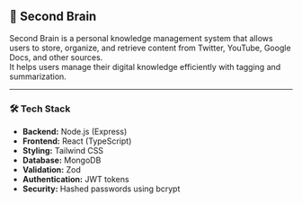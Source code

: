 ## 🚀 Second Brain

Second Brain is a personal knowledge management system that allows users to store, organize, and retrieve content from Twitter, YouTube, Google Docs, and other sources.  
It helps users manage their digital knowledge efficiently with tagging and summarization.

---

### 🛠 Tech Stack

- **Backend:** Node.js (Express)
- **Frontend:** React (TypeScript)
- **Styling:** Tailwind CSS
- **Database:** MongoDB
- **Validation:** Zod
- **Authentication:** JWT tokens
- **Security:** Hashed passwords using bcrypt


